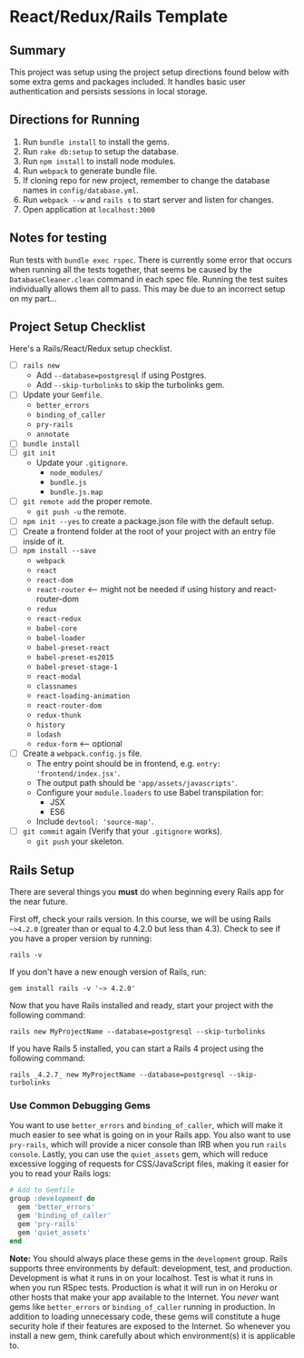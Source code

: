 # React/Redux/Rails Template
## Summary
This project was setup using the project setup directions found below with some extra gems and packages included.  It handles basic user authentication and persists sessions in local storage.

## Directions for Running
1. Run `bundle install` to install the gems.
2. Run `rake db:setup` to setup the database.
3. Run `npm install` to install node modules.
4. Run `webpack` to generate bundle file.
5. If cloning repo for new project, remember to change the database names in `config/database.yml`.
6. Run `webpack --w` and `rails s` to start server and listen for changes.
7. Open application at `localhost:3000`

## Notes for testing
Run tests with `bundle exec rspec`. There is currently some error that occurs when running all the tests together, that seems be caused by the `DatabaseCleaner.clean` command in each spec file.  Running the test suites individually allows them all to pass.  This may be due to an incorrect setup on my part...

## Project Setup Checklist
Here's a Rails/React/Redux setup checklist.

* [ ] `rails new`
  * Add `--database=postgresql` if using Postgres.
  * Add `--skip-turbolinks` to skip the turbolinks gem.
* [ ] Update your `Gemfile`.
  * `better_errors`
  * `binding_of_caller`
  * `pry-rails`
  * `annotate`
* [ ] `bundle install`
* [ ] `git init`
  * Update your `.gitignore`.
    * `node_modules/`
    * `bundle.js`
    * `bundle.js.map`
* [ ] `git remote add` the proper remote.
  * `git push -u` the remote.
* [ ] `npm init --yes` to create a package.json file with the default setup.
* [ ] Create a frontend folder at the root of your project with an entry file inside of it.
* [ ] `npm install --save`
  * `webpack`
  * `react`
  * `react-dom`
  * `react-router` <-- might not be needed if using history and react-router-dom
  * `redux`
  * `react-redux`
  * `babel-core`
  * `babel-loader`
  * `babel-preset-react`
  * `babel-preset-es2015`
  * `babel-preset-stage-1`
  * `react-modal`
  * `classnames`
  * `react-loading-animation`
  * `react-router-dom`
  * `redux-thunk`
  * `history`
  * `lodash`
  * `redux-form` <-- optional
* [ ] Create a `webpack.config.js` file.
  * The entry point should be in frontend, e.g. `entry: 'frontend/index.jsx'`.
  * The output path should be `'app/assets/javascripts'`.
  * Configure your `module.loaders` to use Babel transpilation for:
    * JSX
    * ES6
  * Include `devtool: 'source-map'`.
* [ ] `git commit` again (Verify that your `.gitignore` works).
  * `git push` your skeleton.


## Rails Setup

There are several things you **must** do when beginning every Rails
app for the near future.

First off, check your rails version. In this course, we will be
using Rails `~>4.2.0` (greater than or equal to 4.2.0 but less than
4.3). Check to see if you have a proper version by running:

```
rails -v
```

If you don't have a new enough version of Rails, run:

```
gem install rails -v '~> 4.2.0'
```

Now that you have Rails installed and ready, start your project
with the following command:

```
rails new MyProjectName --database=postgresql --skip-turbolinks
```

If you have Rails 5 installed, you can start a Rails 4 project
using the following command:

```
rails _4.2.7_ new MyProjectName --database=postgresql --skip-turbolinks
```

### Use Common Debugging Gems

You want to use `better_errors` and `binding_of_caller`, which will
make it much easier to see what is going on in your Rails app. You
also want to use `pry-rails`, which will provide a nicer console than
IRB when you run `rails console`. Lastly, you can use the
`quiet_assets` gem, which will reduce excessive logging of requests
for CSS/JavaScript files, making it easier for you to read your Rails
logs:

```ruby
# Add to Gemfile
group :development do
  gem 'better_errors'
  gem 'binding_of_caller'
  gem 'pry-rails'
  gem 'quiet_assets'
end
```

**Note:** You should always place these gems in the `development` group. Rails
supports three environments by default: development, test, and production.
Development is what it runs in on your localhost. Test is what it runs in when
you run RSpec tests. Production is what it will run in on Heroku or other hosts
that make your app available to the Internet. You *never* want gems like
`better_errors` or `binding_of_caller` running in production. In addition to
loading unnecessary code, these gems will constitute a huge security hole if
their features are exposed to the Internet. So whenever you install a new gem,
think carefully about which environment(s) it is applicable to.
